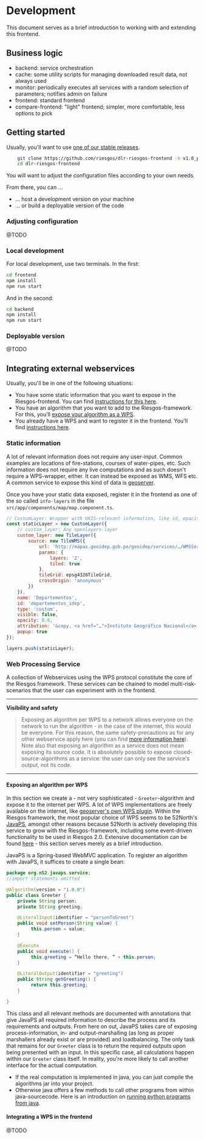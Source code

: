 # Development

This document serves as a brief introduction to working with and extending this frontend. 


## Business logic

- backend: service orchestration
- cache: some utility scripts for managing downloaded result data, not always used
- monitor: periodically executes all services with a random selection of parameters; notifies admin on failure
- frontend: standard frontend
- compare-frontend: "light" frontend; simpler, more comfortable, less options to pick

## Getting started
Usually, you'll want to use [one of our stable releases](https://github.com/riesgos/dlr-riesgos-frontend/tags).
```bash
    git clone https://github.com/riesgos/dlr-riesgos-frontend -b v1.0_peru
    cd dlr-riesgos-frontend
```

You will want to adjust the configuration files according to your own needs.

From there, you can ...
 - ... host a development version on your machine
 - ... or build a deployable version of the code 

### Adjusting configuration
@TODO

### Local development
For local development, use two terminals. In the first:
```bash
cd frontend
npm install 
npm run start
```

And in the second:
```bash
cd backend
npm install 
npm run start
```

### Deployable version
@TODO


## Integrating external webservices

Usually, you'll be in one of the following situations:
 - You have some static information that you want to expose in the Riesgos-frontend. You can find [instructions for this here](#static-information).
 - You have an algorithm that you want to add to the Riesgos-framework. For this, you'll [expose your algorithm as a WPS](#exposing-an-algorithm-per-wps).
 - You already have a WPS and want to register it in the frontend. You'll find [instructions here](#integrating-a-wps-in-the-frontend). 

### Static information

A lot of relevant information does not require any user-input. Common examples are locations of fire-stations, courses of water-pipes, etc. Such information does not require any live computations and as such doesn't require a WPS-wrapper, either. It can instead be exposed as WMS, WFS etc. A common service to expose this kind of data is [geoserver](https://github.com/geoserver/geoserver).

Once you have your static data exposed, register it in the frontend as one of the so called `info-layers` in the file `src/app/components/map/map.component.ts`.

```js
// CustomLayer: Wrapper with UKIS-relevant information, like id, opacity, attribution etc.
const staticLayer = new CustomLayer({
    // custom_layer: Any openlayers-layer
    custom_layer: new TileLayer({
        source: new TileWMS({
            url: 'http://mapas.geoidep.gob.pe/geoidep/services/…/WMSServer?',
            params: {
                layers: '2',
                tiled: true
            },
            tileGrid: epsg4326TileGrid,
            crossOrigin: 'anonymous'
        })
    }),
    name: 'Departementos',
    id: 'departementos_idep',
    type: 'custom',
    visible: false,
    opacity: 0.6,
    attribution: '&copy, <a href="…">Instituto Geográfico Nacional</a>',
    popup: true
});

layers.push(staticLayer);

```

### Web Processing Service

A collection of Webservices using the WPS protocol constitute the core of the Riesgos framework. These services can be chained to model multi-risk-scenarios that the user can experiment with in the frontend.

---
**Visibility and safety**
> Exposing an algorithm per WPS to a network allows everyone on the network to run the algorithm - in the case of the internet, this would be everyone. For this reason, the same safety-precautions as for any other webservice apply here (you can find [more information here](https://owasp.org/)). Note also that exposing an algorithm as a service does not mean exposing its source code. It is absolutely possible to expose closed-source-algorithms as a service: the user can only see the service's output, not its code. 
---


#### Exposing an algorithm per WPS

In this section we create a - not very sophisticated - `Greeter`-algorithm and expose it to the internet per WPS. A lot of WPS implementations are freely available on the internet, like [geoserver's own WPS plugin](https://github.com/geoserver/geoserver/tree/master/src/extension/wps). Within the Riesgos framework, the most popular choice of WPS seems to be 52North's [JavaPS](https://github.com/52North/javaPS), amongst other reasons because 52North is actively developing this service to grow with the Riesgos-framework, including some event-driven functionality to be used in Riesgos 2.0. Extensive documentation can be found [here](http://52north.github.io/javaPS/documentation_markdown/site/index.html) - this section serves merely as a brief introduction.

JavaPS is a Spring-based WebMVC application. To register an algorithm with JavaPS, it suffices to create a single bean:
```java
package org.n52.javaps.service;
//import statements omitted

@Algorithm(version = "1.0.0")
public class Greeter {
    private String person;
    private String greeting;

    @LiteralInput(identifier = "personToGreet")
    public void setPerson(String value) {
         this.person = value;
    }

    @Execute
    public void execute() {
         this.greeting = “Hello there, “ + this.person;
    }

    @LiteralOutput(identifier = "greeting")
    public String getGreeting() {
         return this.greeting;
    }

}
```
This class and all relevant methods are documented with annotations that give JavaPS all required information to describe the process and its requirements and outputs. From here on out, JavaPS takes care of exposing process-information, in- and output-marshalling (as long as proper marshallers already exist or are provided) and loadbalancing. The only task that remains for our `Greeter` class is to return the required outputs upon being presented with an input. In this specific case, all calculations happen within our `Greeter` class itself. In reality, you're more likely to call another interface for the actual computation. 

 - If the real computation is implemented in java, you can just compile the algorithms jar into your project. 
 - Otherwise java offers a few methods to call other programs from within java-sourcecode. Here is an introduction on [running python programs from java](https://www.baeldung.com/java-working-with-python).

#### Integrating a WPS in the frontend
@TODO
